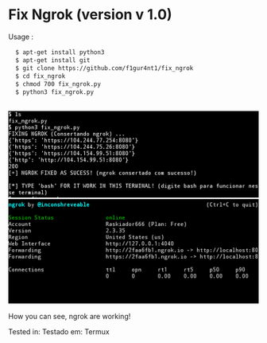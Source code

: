 Fix Ngrok (version v 1.0)
===============================

Usage :
      
      $ apt-get install python3
      $ apt-get install git
      $ git clone https://github.com/f1gur4nt1/fix_ngrok
      $ cd fix_ngrok
      $ chmod 700 fix_ngrok.py
      $ python3 fix_ngrok.py



<br>

<img src="screenshot1.png" width="888">


  
<img src="screenshot2.png" width="888">
    
How you can see, ngrok are working!

Tested in:
Testado em:
      Termux 
 

